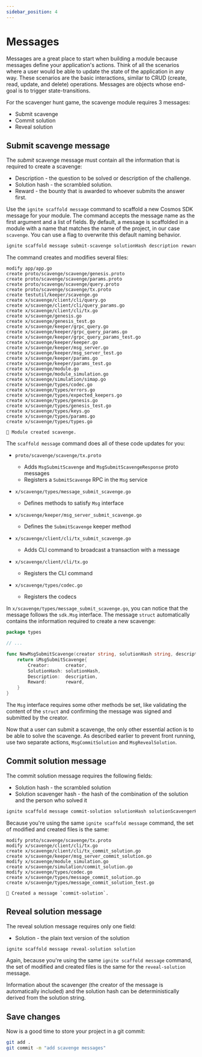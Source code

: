 ```yaml
---
sidebar_position: 4
---
```


# Messages

Messages are a great place to start when building a module because messages
define your application's actions. Think of all the scenarios where a user would
be able to update the state of the application in any way. These scenarios are
the basic interactions, similar to CRUD (create, read, update, and delete)
operations. Messages are objects whose end-goal is to trigger state-transitions.

For the scavenger hunt game, the scavenge module requires 3 messages:

* Submit scavenge
* Commit solution
* Reveal solution

## Submit scavenge message

The *submit* scavenge message must contain all the information that is required to
create a scavenge:

* Description - the question to be solved or description of the challenge.
* Solution hash - the scrambled solution.
* Reward - the bounty that is awarded to whoever submits the answer first.

Use the `ignite scaffold message` command to scaffold a new Cosmos SDK message
for your module. The command accepts the message name as the first argument and
a list of fields. By default, a message is scaffolded in a module with a name
that matches the name of the project, in our case `scavenge`. You can use a flag
to overwrite this default naming behavior.

```bash
ignite scaffold message submit-scavenge solutionHash description reward
```

The command creates and modifies several files:

```
modify app/app.go
create proto/scavenge/scavenge/genesis.proto
create proto/scavenge/scavenge/params.proto
create proto/scavenge/scavenge/query.proto
create proto/scavenge/scavenge/tx.proto
create testutil/keeper/scavenge.go
create x/scavenge/client/cli/query.go
create x/scavenge/client/cli/query_params.go
create x/scavenge/client/cli/tx.go
create x/scavenge/genesis.go
create x/scavenge/genesis_test.go
create x/scavenge/keeper/grpc_query.go
create x/scavenge/keeper/grpc_query_params.go
create x/scavenge/keeper/grpc_query_params_test.go
create x/scavenge/keeper/keeper.go
create x/scavenge/keeper/msg_server.go
create x/scavenge/keeper/msg_server_test.go
create x/scavenge/keeper/params.go
create x/scavenge/keeper/params_test.go
create x/scavenge/module.go
create x/scavenge/module_simulation.go
create x/scavenge/simulation/simap.go
create x/scavenge/types/codec.go
create x/scavenge/types/errors.go
create x/scavenge/types/expected_keepers.go
create x/scavenge/types/genesis.go
create x/scavenge/types/genesis_test.go
create x/scavenge/types/keys.go
create x/scavenge/types/params.go
create x/scavenge/types/types.go

🎉 Module created scavenge.
```

The `scaffold message` command does all of these code updates for you:

* `proto/scavenge/scavenge/tx.proto`

    * Adds `MsgSubmitScavenge` and `MsgSubmitScavengeResponse` proto messages
    * Registers a `SubmitScavenge` RPC in the `Msg` service

* `x/scavenge/types/message_submit_scavenge.go`

    * Defines methods to satisfy `Msg` interface

* `x/scavenge/keeper/msg_server_submit_scavenge.go`

    * Defines the `SubmitScavenge` keeper method

* `x/scavenge/client/cli/tx_submit_scavenge.go`

    * Adds CLI command to broadcast a transaction with a message

* `x/scavenge/client/cli/tx.go`

    * Registers the CLI command

* `x/scavenge/types/codec.go`

    * Registers the codecs

In `x/scavenge/types/message_submit_scavenge.go`, you can notice that the
message follows the `sdk.Msg` interface. The message `struct` automatically
contains the information required to create a new scavenge:

```go
package types

// ...

func NewMsgSubmitScavenge(creator string, solutionHash string, description string, reward string) *MsgSubmitScavenge {
	return &MsgSubmitScavenge{
		Creator:      creator,
		SolutionHash: solutionHash,
		Description:  description,
		Reward:       reward,
	}
}
```

The `Msg` interface requires some other methods be set, like validating the
content of the `struct` and confirming the message was signed and submitted by
the creator.

Now that a user can submit a scavenge, the only other essential action is to be
able to solve the scavenge. As described earlier to prevent front running, use
two separate actions, `MsgCommitSolution` and `MsgRevealSolution`.

## Commit solution message

The commit solution message requires the following fields:

* Solution hash - the scrambled solution
* Solution scavenger hash - the hash of the combination of the solution and the
  person who solved it

```bash
ignite scaffold message commit-solution solutionHash solutionScavengerHash
```

Because you're using the same `ignite scaffold message` command, the set of
modified and created files is the same:

```
modify proto/scavenge/scavenge/tx.proto
modify x/scavenge/client/cli/tx.go
create x/scavenge/client/cli/tx_commit_solution.go
create x/scavenge/keeper/msg_server_commit_solution.go
modify x/scavenge/module_simulation.go
create x/scavenge/simulation/commit_solution.go
modify x/scavenge/types/codec.go
create x/scavenge/types/message_commit_solution.go
create x/scavenge/types/message_commit_solution_test.go

🎉 Created a message `commit-solution`.
```

## Reveal solution message

The reveal solution message requires only one field:

* Solution - the plain text version of the solution

```bash
ignite scaffold message reveal-solution solution
```

Again, because you're using the same `ignite scaffold message` command, the set
of modified and created files is the same for the `reveal-solution` message.

Information about the scavenger (the creator of the message is automatically
included) and the solution hash can be deterministically derived from the
solution string.

## Save changes

Now is a good time to store your project in a git commit:

```bash
git add .
git commit -m "add scavenge messages"
```
